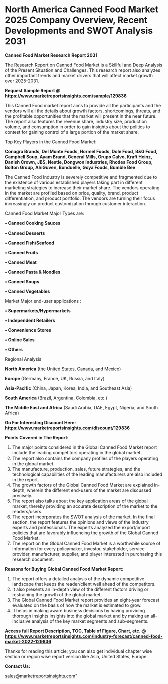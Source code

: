 # North America Canned Food Market 2025 Company Overview, Recent Developments and SWOT Analysis 2031

<strong>Canned Food Market Research Report 2031</strong>

The Research Report on Canned Food Market is a Skillful and Deep Analysis of the Present Situation and Challenges. This research report also analyzes other important trends and market drivers that will affect market growth over 2025-2031.

<strong>Request Sample Report @ <a href=https://www.marketreportsinsights.com/sample/129836>https://www.marketreportsinsights.com/sample/129836</a></strong>

This Canned Food market report aims to provide all the participants and the vendors will all the details about growth factors, shortcomings, threats, and the profitable opportunities that the market will present in the near future. The report also features the revenue share, industry size, production volume, and consumption in order to gain insights about the politics to contest for gaining control of a large portion of the market share.

Top Key Players in the Canned Food Market:

<strong>Conagra Brands, Del Monte Foods, Hormel Foods, Dole Food, B&G Food, Campbell Soup, Ayam Brand, General Mills, Grupo Calvo, Kraft Heinz, Danish Crown, JBS, Nestle, Dongwon Industries, Rhodes Food Group, Bolton Group, AhiGuven, Bonduelle, Goya Foods, Bumble Bee</strong>

The Canned Food Industry is severely competitive and fragmented due to the existence of various established players taking part in different marketing strategies to increase their market share. The vendors operating in the market are profiled based on price, quality, brand, product differentiation, and product portfolio. The vendors are turning their focus increasingly on product customization through customer interaction.

Canned Food Market Major Types are:

<strong>• Canned Cooking Sauces

• Canned Desserts

• Canned Fish/Seafood

• Canned Fruits

• Canned Meat

• Canned Pasta & Noodles

• Canned Soups

• Canned Vegetables</strong>

Market Major end-user applications :

<strong>• Supermarkets/Hypermarkets

• Independent Retailers

• Convenience Stores

• Online Sales

• Others</strong>

Regional Analysis

</u><strong><b>North America</b></strong> (the United States, Canada, and Mexico)

<strong><b>Europe </b></strong>(Germany, France, UK, Russia, and Italy)

<strong><b>Asia-Pacific</b></strong> (China, Japan, Korea, India, and Southeast Asia)

<strong><b>South America</b></strong> (Brazil, Argentina, Colombia, etc.)

<strong><b>The Middle East and Africa</b></strong> (Saudi Arabia, UAE, Egypt, Nigeria, and South Africa)

<strong>Go For Interesting Discount Here: <a href=https://www.marketreportsinsights.com/discount/129836>https://www.marketreportsinsights.com/discount/129836</a></strong>

<strong>Points Covered in The Report:</strong>
<ol>
  <li>The major points considered in the Global Canned Food Market report include the leading competitors operating in the global market.</li>
  <li>The report also contains the company profiles of the players operating in the global market.</li>
  <li>The manufacture, production, sales, future strategies, and the technological capabilities of the leading manufacturers are also included in the report.</li>
  <li>The growth factors of the Global Canned Food Market are explained in-depth, wherein the different end-users of the market are discussed precisely.</li>
  <li>The report also talks about the key application areas of the global market, thereby providing an accurate description of the market to the readers/users.</li>
  <li>The report incorporates the SWOT analysis of the market. In the final section, the report features the opinions and views of the industry experts and professionals. The experts analyzed the export/import policies that are favorably influencing the growth of the Global Canned Food Market.</li>
  <li>The report on the Global Canned Food Market is a worthwhile source of information for every policymaker, investor, stakeholder, service provider, manufacturer, supplier, and player interested in purchasing this research document.</li>
</ol>
<strong>Reasons for Buying Global Canned Food Market Report:</strong>

<ol>
  <li>The report offers a detailed analysis of the dynamic competitive landscape that keeps the reader/client well ahead of the competitors.</li>
  <li>It also presents an in-depth view of the different factors driving or restraining the growth of the global market.</li>
  <li>The Global Canned Food Market report provides an eight-year forecast evaluated on the basis of how the market is estimated to grow.</li>
  <li>It helps in making aware business decisions by having providing thorough insights insights into the global market and by making an all-inclusive analysis of the key market segments and sub-segments.</li>
</ol>
<strong>Access full Report Description, TOC, Table of Figure, Chart, etc. @ <a href=https://www.marketreportsinsights.com/industry-forecast/canned-food-market-2022-129836>https://www.marketreportsinsights.com/industry-forecast/canned-food-market-2022-129836</a></strong>


Thanks for reading this article; you can also get individual chapter wise section or region wise report version like Asia, United States, Europe.

<strong>Contact Us:</strong>

sales@marketreportsinsights.com"
